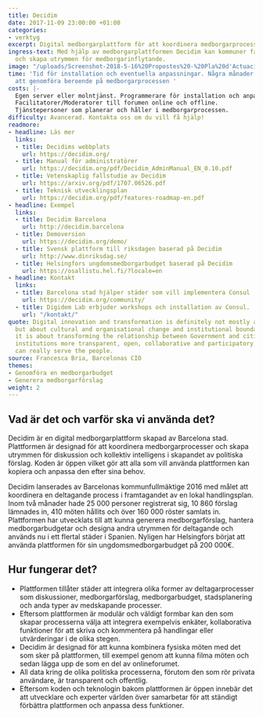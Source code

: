 ```yaml
---
title: Decidim
date: 2017-11-09 23:00:00 +01:00
categories:
- verktyg
excerpt: Digital medborgarplattform för att koordinera medborgarprocesser.
ingress-text: Med hjälp av medborgarplattformen Decidim kan kommuner facilitera medborgarprocesser
  och skapa utrymmen för medborgarinflytande.
image: "/uploads/Screenshot-2018-5-16%20Propostes%20-%20Pla%20d'Actuaci%C3%B3%20Municipal%20-%20decidim%20barcelona.png"
time: 'Tid för installation och eventuella anpassningar. Några månader till ett år
  att genomföra beroende på medborgarprocessen '
costs: |-
  Egen server eller molntjänst. Programmerare för installation och anpassning.
  Facilitatorer/Moderatorer till forumen online och offline.
  Tjänstepersoner som planerar och håller i medborgarprocessen.
difficulty: Avancerad. Kontakta oss om du vill få hjälp!
readmore:
- headline: Läs mer
  links:
  - title: Decidims webbplats
    url: https://decidim.org/
  - title: Manual för administratörer
    url: https://decidim.org/pdf/Decidim_AdminManual_EN_0.10.pdf
  - title: Vetenskaplig fallstudie av Decidim
    url: https://arxiv.org/pdf/1707.06526.pdf
  - title: Teknisk utvecklingsplan
    url: https://decidim.org/pdf/features-roadmap-en.pdf
- headline: Exempel
  links:
  - title: Decidim Barcelona
    url: http://decidim.barcelona
  - title: Demoversion
    url: https://decidim.org/demo/
  - title: Svensk plattform till riksdagen baserad på Decidim
    url: http://www.dinriksdag.se/
  - title: Helsingfors ungdomsmedborgarbudget baserad på Decidim
    url: https://osallistu.hel.fi/?locale=en
- headline: Kontakt
  links:
  - title: Barcelona stad hjälper städer som vill implementera Consul
    url: https://decidim.org/community/
  - title: Digidem Lab erbjuder workshops och installation av Consul.
    url: "/kontakt/"
quote: Digital innovation and transformation is definitely not mostly about technology,
  but about cultural and organisational change and institutional boundaries. Ultimately,
  it is about transforming the relationship between Government and citizens to make
  institutions more transparent, open, collaborative and participatory, so that they
  can really serve the people.
source: Francesca Bria, Barcelonas CIO
themes:
- Genomföra en medborgarbudget
- Generera medborgarförslag
weight: 2
---
```


## Vad är det och varför ska vi använda det?
Decidim är en digital medborgarplattform skapad av Barcelona stad. Plattformen är designad för att koordinera medborgarprocesser och skapa utrymmen för diskussion och kollektiv intelligens i skapandet av politiska förslag. Koden är öppen vilket gör att alla som vill använda plattformen kan kopiera och anpassa den efter sina behov.

Decidim lanserades av Barcelonas kommunfullmäktige 2016 med målet att koordinera en deltagande process i framtagandet av en lokal handlingsplan. Inom två månader hade 25 000 personer registrerat sig, 10 860 förslag lämnades in, 410 möten hållits och över 160 000 röster samlats in. Plattformen har utvecklats till att kunna generera medborgarförslag, hantera medborgarbudgetar och designa andra utrymmen för deltagande och används nu i ett flertal städer i Spanien. Nyligen har Helsingfors börjat att använda plattformen för sin ungdomsmedborgarbudget på 200 000€.

## Hur fungerar det?
* Plattformen tillåter städer att integrera olika former av deltagarprocesser som diskussioner, medborgarförslag, medborgarbudget, stadsplanering och anda typer av medskapande processer.
* Eftersom plattformen är modulär och väldigt formbar kan den som skapar processerna välja att integrera exempelvis enkäter, kollaborativa funktioner för att skriva och kommentera på handlingar eller utvärderingar  i de olika stegen.
* Decidim är designad för att kunna kombinera fysiska möten med det som sker på plattformen, till exempel genom att kunna filma möten och sedan lägga upp de som en del av onlineforumet.
* All data kring de olika politiska processerna, förutom den som rör privata användare, är transparent och offentlig.
* Eftersom koden och teknologin bakom plattformen är öppen innebär det att utvecklare och experter världen över samarbetar för att ständigt förbättra plattformen och anpassa dess funktioner.
